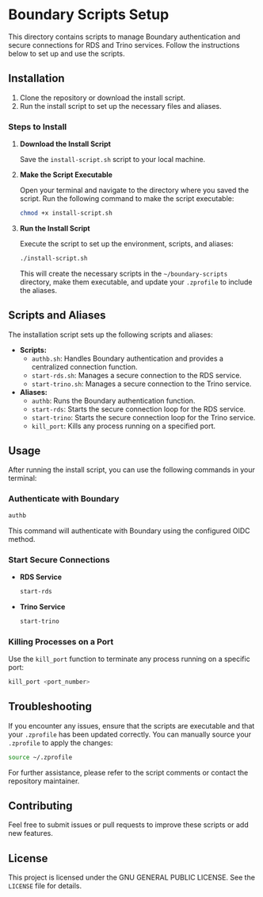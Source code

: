 # Boundary Scripts Setup

This directory contains scripts to manage Boundary authentication and secure connections for RDS and Trino services. Follow the instructions below to set up and use the scripts.

## Installation

1. Clone the repository or download the install script.
2. Run the install script to set up the necessary files and aliases.

### Steps to Install

1. **Download the Install Script**

   Save the `install-script.sh` script to your local machine.

2. **Make the Script Executable**

   Open your terminal and navigate to the directory where you saved the script. Run the following command to make the script executable:

   ```sh
   chmod +x install-script.sh
   ```

3. **Run the Install Script**

   Execute the script to set up the environment, scripts, and aliases:

   ```sh
   ./install-script.sh
   ```

   This will create the necessary scripts in the `~/boundary-scripts` directory, make them executable, and update your `.zprofile` to include the aliases.

## Scripts and Aliases

The installation script sets up the following scripts and aliases:

- **Scripts:**
  - `authb.sh`: Handles Boundary authentication and provides a centralized connection function.
  - `start-rds.sh`: Manages a secure connection to the RDS service.
  - `start-trino.sh`: Manages a secure connection to the Trino service.
- **Aliases:**
  - `authb`: Runs the Boundary authentication function.
  - `start-rds`: Starts the secure connection loop for the RDS service.
  - `start-trino`: Starts the secure connection loop for the Trino service.
  - `kill_port`: Kills any process running on a specified port.

## Usage

After running the install script, you can use the following commands in your terminal:

### Authenticate with Boundary

```sh
authb
```

This command will authenticate with Boundary using the configured OIDC method.

### Start Secure Connections

- **RDS Service**

  ```sh
  start-rds
  ```

- **Trino Service**

  ```sh
  start-trino
  ```

### Killing Processes on a Port

Use the `kill_port` function to terminate any process running on a specific port:

```sh
kill_port <port_number>
```

## Troubleshooting

If you encounter any issues, ensure that the scripts are executable and that your `.zprofile` has been updated correctly. You can manually source your `.zprofile` to apply the changes:

```sh
source ~/.zprofile
```

For further assistance, please refer to the script comments or contact the repository maintainer.

## Contributing

Feel free to submit issues or pull requests to improve these scripts or add new features.

## License

This project is licensed under the GNU GENERAL PUBLIC LICENSE. See the `LICENSE` file for details.
